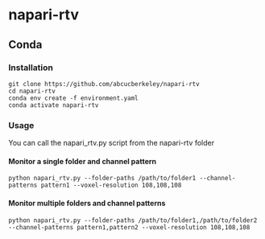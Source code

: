 # napari-rtv

## Conda

### Installation
````
git clone https://github.com/abcucberkeley/napari-rtv
cd napari-rtv
conda env create -f environment.yaml
conda activate napari-rtv
````
### Usage

You can call the napari_rtv.py script from the napari-rtv folder

#### Monitor a single folder and channel pattern
````
python napari_rtv.py --folder-paths /path/to/folder1 --channel-patterns pattern1 --voxel-resolution 108,108,108
````

#### Monitor multiple folders and channel patterns
````
python napari_rtv.py --folder-paths /path/to/folder1,/path/to/folder2 --channel-patterns pattern1,pattern2 --voxel-resolution 108,108,108
````
